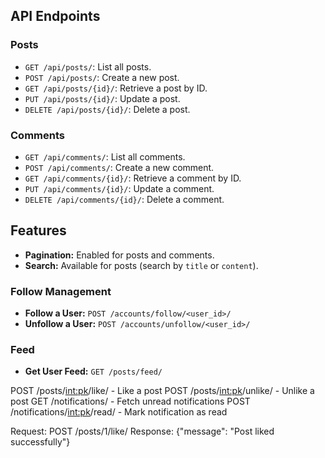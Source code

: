 ## API Endpoints

### Posts
- `GET /api/posts/`: List all posts.
- `POST /api/posts/`: Create a new post.
- `GET /api/posts/{id}/`: Retrieve a post by ID.
- `PUT /api/posts/{id}/`: Update a post.
- `DELETE /api/posts/{id}/`: Delete a post.

### Comments
- `GET /api/comments/`: List all comments.
- `POST /api/comments/`: Create a new comment.
- `GET /api/comments/{id}/`: Retrieve a comment by ID.
- `PUT /api/comments/{id}/`: Update a comment.
- `DELETE /api/comments/{id}/`: Delete a comment.

## Features
- **Pagination:** Enabled for posts and comments.
- **Search:** Available for posts (search by `title` or `content`).
### Follow Management
- **Follow a User:** `POST /accounts/follow/<user_id>/`
- **Unfollow a User:** `POST /accounts/unfollow/<user_id>/`
### Feed
- **Get User Feed:** `GET /posts/feed/`

POST /posts/<int:pk>/like/      - Like a post
POST /posts/<int:pk>/unlike/    - Unlike a post
GET  /notifications/            - Fetch unread notifications
POST /notifications/<int:pk>/read/ - Mark notification as read

Request: POST /posts/1/like/
Response: {"message": "Post liked successfully"}

